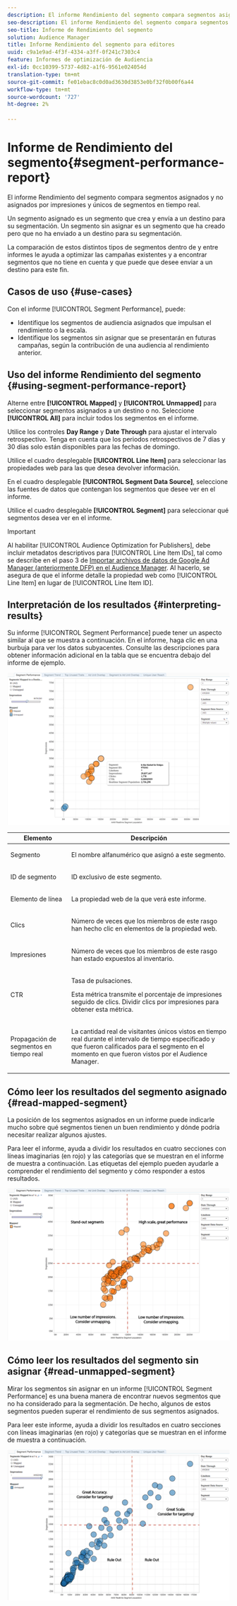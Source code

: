 ```yaml
---
description: El informe Rendimiento del segmento compara segmentos asignados y no asignados por impresiones y únicos de segmentos en tiempo real. Un segmento asignado es un segmento que crea y envía a un destino para su segmentación. Un segmento sin asignar es un segmento que ha creado pero que no ha enviado a un destino para su segmentación. La comparación de estos distintos tipos de segmentos dentro de y entre informes le ayuda a optimizar las campañas existentes y a encontrar segmentos que no tiene en cuenta y que puede que desee enviar a un destino para este fin.
seo-description: El informe Rendimiento del segmento compara segmentos asignados y no asignados por impresiones y únicos de segmentos en tiempo real. Un segmento asignado es un segmento que crea y envía a un destino para su segmentación. Un segmento sin asignar es un segmento que ha creado pero que no ha enviado a un destino para su segmentación. La comparación de estos distintos tipos de segmentos dentro de y entre informes le ayuda a optimizar las campañas existentes y a encontrar segmentos que no tiene en cuenta y que puede que desee enviar a un destino para este fin.
seo-title: Informe de Rendimiento del segmento
solution: Audience Manager
title: Informe Rendimiento del segmento para editores
uuid: c9a1e9ad-4f3f-4334-a3ff-0f241c7303c4
feature: Informes de optimización de Audiencia
exl-id: 0cc10399-5737-4d82-a1f6-9561e024054d
translation-type: tm+mt
source-git-commit: fe01ebac8c0d0ad3630d3853e0bf32f0b00f6a44
workflow-type: tm+mt
source-wordcount: '727'
ht-degree: 2%

---
```


# Informe de Rendimiento del segmento{#segment-performance-report}

El informe Rendimiento del segmento compara segmentos asignados y no asignados por impresiones y únicos de segmentos en tiempo real.

Un segmento asignado es un segmento que crea y envía a un destino para su segmentación. Un segmento sin asignar es un segmento que ha creado pero que no ha enviado a un destino para su segmentación.

La comparación de estos distintos tipos de segmentos dentro de y entre informes le ayuda a optimizar las campañas existentes y a encontrar segmentos que no tiene en cuenta y que puede que desee enviar a un destino para este fin.

## Casos de uso {#use-cases}

Con el informe [!UICONTROL Segment Performance], puede:

* Identifique los segmentos de audiencia asignados que impulsan el rendimiento o la escala.
* Identifique los segmentos sin asignar que se presentarán en futuras campañas, según la contribución de una audiencia al rendimiento anterior.

## Uso del informe Rendimiento del segmento {#using-segment-performance-report}

Alterne entre **[!UICONTROL Mapped]** y **[!UICONTROL Unmapped]** para seleccionar segmentos asignados a un destino o no. Seleccione **[!UICONTROL All]** para incluir todos los segmentos en el informe.

Utilice los controles **Day Range** y **Date Through** para ajustar el intervalo retrospectivo. Tenga en cuenta que los periodos retrospectivos de 7 días y 30 días solo están disponibles para las fechas de domingo.

Utilice el cuadro desplegable **[!UICONTROL Line Item]** para seleccionar las propiedades web para las que desea devolver información.

En el cuadro desplegable **[!UICONTROL Segment Data Source]**, seleccione las fuentes de datos que contengan los segmentos que desee ver en el informe.

Utilice el cuadro desplegable **[!UICONTROL Segment]** para seleccionar qué segmentos desea ver en el informe.

>[!IMPORTANT]
>
>Al habilitar [!UICONTROL Audience Optimization for Publishers], debe incluir metadatos descriptivos para [!UICONTROL Line Item IDs], tal como se describe en el paso 3 de [Importar archivos de datos de Google Ad Manager (anteriormente DFP) en el Audience Manager](../../../reporting/audience-optimization-reports/aor-publishers/import-dfp.md). Al hacerlo, se asegura de que el informe detalle la propiedad web como [!UICONTROL Line Item] en lugar de [!UICONTROL Line Item ID].

## Interpretación de los resultados {#interpreting-results}

Su informe [!UICONTROL Segment Performance] puede tener un aspecto similar al que se muestra a continuación. En el informe, haga clic en una burbuja para ver los datos subyacentes. Consulte las descripciones para obtener información adicional en la tabla que se encuentra debajo del informe de ejemplo.

![](assets/publisher_segment_performance.png)

<table id="table_AFE2540583C34835B04584693ADFD26A"> 
 <thead> 
  <tr> 
   <th colname="col1" class="entry"> Elemento </th> 
   <th colname="col2" class="entry"> Descripción </th> 
  </tr>
 </thead>
 <tbody> 
  <tr> 
   <td colname="col1"> <p>Segmento </p> </td> 
   <td colname="col2"> <p>El nombre alfanumérico que asignó a este segmento. </p> </td> 
  </tr> 
  <tr> 
   <td colname="col1"> <p>ID de segmento </p> </td> 
   <td colname="col2"> <p>ID exclusivo de este segmento. </p> </td> 
  </tr> 
  <tr> 
   <td colname="col1"> <p>Elemento de línea </p> </td> 
   <td colname="col2"> <p>La propiedad web de la que verá este informe. </p> </td> 
  </tr> 
  <tr> 
   <td colname="col1"> <p>Clics </p> </td> 
   <td colname="col2"> <p>Número de veces que los miembros de este rasgo han hecho clic en elementos de la propiedad web. </p> </td> 
  </tr> 
  <tr> 
   <td colname="col1"> <p>Impresiones </p> </td> 
   <td colname="col2"> <p>Número de veces que los miembros de este rasgo han estado expuestos al inventario. </p> </td> 
  </tr> 
  <tr> 
   <td colname="col1"> <p>CTR </p> </td> 
   <td colname="col2"> <p>Tasa de pulsaciones. </p> <p>Esta métrica transmite el porcentaje de impresiones seguido de clics. Dividir clics por impresiones para obtener esta métrica. </p> </td> 
  </tr> 
  <tr> 
   <td colname="col1"> <p>Propagación de segmentos en tiempo real </p> </td> 
   <td colname="col2"> <p>La cantidad real de visitantes únicos vistos en tiempo real durante el intervalo de tiempo especificado y que fueron calificados para el segmento en el momento en que fueron vistos por el <span class="keyword"> Audience Manager</span>. </p> </td> 
  </tr> 
 </tbody> 
</table>

## Cómo leer los resultados del segmento asignado {#read-mapped-segment}

La posición de los segmentos asignados en un informe puede indicarle mucho sobre qué segmentos tienen un buen rendimiento y dónde podría necesitar realizar algunos ajustes.

Para leer el informe, ayuda a dividir los resultados en cuatro secciones con líneas imaginarias (en rojo) y las categorías que se muestran en el informe de muestra a continuación. Las etiquetas del ejemplo pueden ayudarle a comprender el rendimiento del segmento y cómo responder a estos resultados.

![](assets/publisher_segment_performance_mapped.png)

## Cómo leer los resultados del segmento sin asignar {#read-unmapped-segment}

Mirar los segmentos sin asignar en un informe [!UICONTROL Segment Performance] es una buena manera de encontrar nuevos segmentos que no ha considerado para la segmentación. De hecho, algunos de estos segmentos pueden superar el rendimiento de sus segmentos asignados.

Para leer este informe, ayuda a dividir los resultados en cuatro secciones con líneas imaginarias (en rojo) y categorías que se muestran en el informe de muestra a continuación.

![](assets/publisher_segment_performance_unmapped.png)
